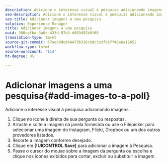 ```yaml
---
description: Adicione o interesse visual à pesquisa adicionando imagens.
seo-description: Adicione o interesse visual à pesquisa adicionando imagens.
seo-title: Adicionar imagens a uma pesquisa
solution: Experience Manager
title: Adicionar imagens a uma pesquisa
uuid: 966cefba-3a0e-433d-97b3-d683d92b8f69
translation-type: tm+mt
source-git-commit: 67aeb3de964473b326c88c3a3f81ff48a6a12652
workflow-type: tm+mt
source-wordcount: '114'
ht-degree: 0%

---
```



# Adicionar imagens a uma pesquisa{#add-images-to-a-poll}

Adicione o interesse visual à pesquisa adicionando imagens.

1. Clique no ícone à direita de sua pergunta ou respostas.
1. Arraste e solte a imagem na janela fornecida ou use o Filepicker para selecionar uma imagem do Instagram, Flickr, Dropbox ou um dos outros provedores listados.
1. Recorte a imagem conforme desejado.
1. Clique em **[!UICONTROL Save]** para adicionar a imagem à Pesquisa.
1. Passe o cursor do mouse sobre a imagem da pergunta ou escolha e clique nos ícones exibidos para cortar, excluir ou substituir a imagem.
